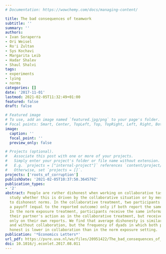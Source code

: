 ```yaml
---
# Documentation: https://wowchemy.com/docs/managing-content/

title: The bad consequences of teamwork
subtitle: ''
summary: ''
authors:
- Ivan Soraperra
- Ori Weisel
- Ro'i Zultan
- Sys Kochavi
- Margarita Leib
- Hadar Shalev
- Shaul Shalvi
tags:
- experiments
- lying
- norms
categories: []
date: '2017-11-01'
lastmod: 2021-02-05T11:32:49+01:00
featured: false
draft: false

# Featured image
# To use, add an image named `featured.jpg/png` to your page's folder.
# Focal points: Smart, Center, TopLeft, Top, TopRight, Left, Right, BottomLeft, Bottom, BottomRight.
image:
  caption: ''
  focal_point: ''
  preview_only: false

# Projects (optional).
#   Associate this post with one or more of your projects.
#   Simply enter your project's folder or file name without extension.
#   E.g. `projects = ["internal-project"]` references `content/project/deep-learning/index.md`.
#   Otherwise, set `projects = []`.
projects: ['roots_of_corruption']
publishDate: '2021-02-05T10:37:50.364579Z'
publication_types:
- '2'
abstract: People are rather dishonest when working on collaborative tasks. We experimentally
  study whether this is driven by the collaborative situation or by mere exposure
  to dishonest norms. In the collaborative treatment, two participants in a pair receive
  a payoff (equal to the reported outcome) only if both report the same die-roll outcome.
  In the norm exposure treatment, participants receive the same information regarding
  their partner's action as in the collaborative treatment, but receive payoffs based
  only on their own reports. We find that average dishonesty is similarly high with
  and without collaboration, but the frequency of dyads in which both players are
  honest is lower in collaboration than in the norm exposure setting.
publication: '*Economics Letters*'
url_pdf: https://pure.uva.nl/ws/files/20951422/The_bad_consequences_of_teamwork.pdf
doi: 10.1016/j.econlet.2017.08.011
---
```

